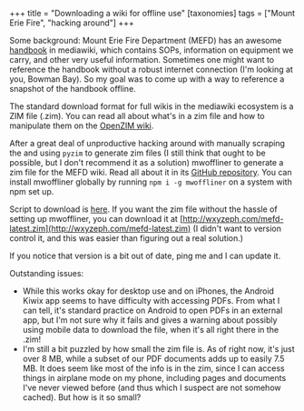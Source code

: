 +++
title = "Downloading a wiki for offline use"
[taxonomies]
tags = ["Mount Erie Fire", "hacking around"]
+++

Some background: Mount Erie Fire Department (MEFD) has an awesome
[handbook](https://handbook.mteriefire.com)
in mediawiki, which contains SOPs, information on equipment we carry, and
other very useful information. Sometimes one might want to reference the
handbook without a robust internet connection (I'm looking at you, Bowman
Bay). So my goal was to come up with a way to reference a snapshot of the
handbook offline.

The standard download format for full wikis in the mediawiki ecosystem is a
ZIM file (.zim). You can read all about what's in a zim file and how to
manipulate them on the [OpenZIM wiki](https://www.openzim.org/wiki/OpenZIM).

After a great deal of unproductive hacking around with manually scraping
the and using `pyzim` to generate zim files (I still think that ought to be
possible, but I don't recommend it as a solution) mwoffliner to generate a zim file
for the MEFD wiki. Read all about it in its [GitHub
repository](https://github.com/openzim/mwoffliner). You can
install mwoffliner globally by running `npm i -g mwoffliner` on a system with
npm set up.

Script to download is [here](https://github.com/ZephArvanitis/mefd-offliner).
If you want the zim file without the hassle of setting up mwoffliner, you
can download it at
[http://wxyzeph.com/mefd-latest.zim](http://wxyzeph.com/mefd-latest.zim) (I
didn't want to version control it, and this was easier than figuring out a
real solution.)

If you notice that version is a bit out of date, ping me and I can update
it.

Outstanding issues:

* While this works okay for desktop use and on iPhones, the Android Kiwix
    app seems to have difficulty with accessing PDFs. From what I can tell,
    it's standard practice on Android to open PDFs in an external app, but
    I'm not sure why it fails and gives a warning about possibly using
    mobile data to download the file, when it's all right there in the
    .zim!
* I'm still a bit puzzled by how small the zim file is. As of right now,
    it's just over 8 MB, while a subset of our PDF documents adds up to
    easily 7.5 MB. It does seem like most of the info is in the zim, since
    I can access things in airplane mode on my phone, including pages and
    documents I've never viewed before (and thus which I suspect are not
    somehow cached). But how is it so small?
